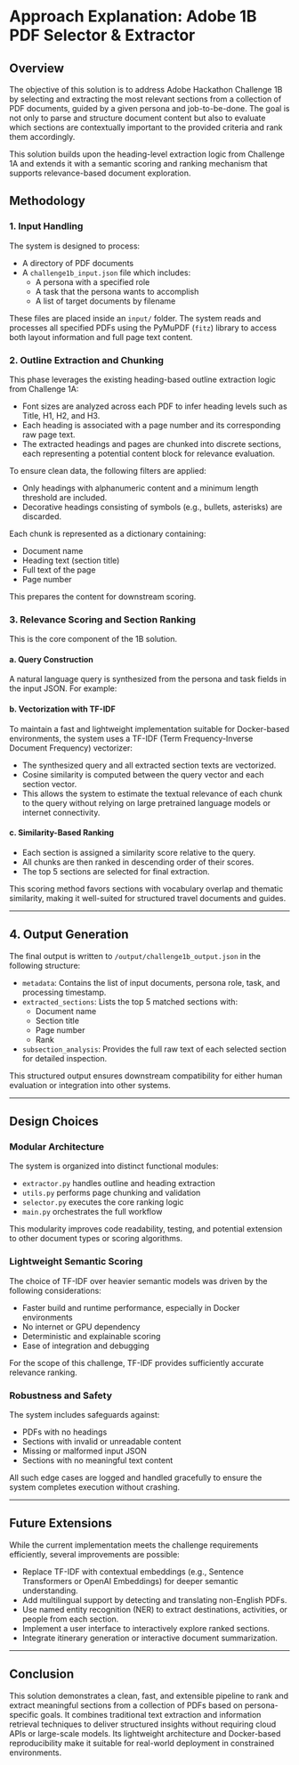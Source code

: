 # Approach Explanation: Adobe 1B PDF Selector & Extractor

## Overview

The objective of this solution is to address Adobe Hackathon Challenge 1B by selecting and extracting the most relevant sections from a collection of PDF documents, guided by a given persona and job-to-be-done. The goal is not only to parse and structure document content but also to evaluate which sections are contextually important to the provided criteria and rank them accordingly.

This solution builds upon the heading-level extraction logic from Challenge 1A and extends it with a semantic scoring and ranking mechanism that supports relevance-based document exploration.

## Methodology

### 1. Input Handling

The system is designed to process:
- A directory of PDF documents
- A `challenge1b_input.json` file which includes:
  - A persona with a specified role
  - A task that the persona wants to accomplish
  - A list of target documents by filename

These files are placed inside an `input/` folder. The system reads and processes all specified PDFs using the PyMuPDF (`fitz`) library to access both layout information and full page text content.

### 2. Outline Extraction and Chunking

This phase leverages the existing heading-based outline extraction logic from Challenge 1A:
- Font sizes are analyzed across each PDF to infer heading levels such as Title, H1, H2, and H3.
- Each heading is associated with a page number and its corresponding raw page text.
- The extracted headings and pages are chunked into discrete sections, each representing a potential content block for relevance evaluation.

To ensure clean data, the following filters are applied:
- Only headings with alphanumeric content and a minimum length threshold are included.
- Decorative headings consisting of symbols (e.g., bullets, asterisks) are discarded.

Each chunk is represented as a dictionary containing:
- Document name
- Heading text (section title)
- Full text of the page
- Page number

This prepares the content for downstream scoring.

### 3. Relevance Scoring and Section Ranking

This is the core component of the 1B solution.

#### a. Query Construction

A natural language query is synthesized from the persona and task fields in the input JSON. For example:

#### b. Vectorization with TF-IDF

To maintain a fast and lightweight implementation suitable for Docker-based environments, the system uses a TF-IDF (Term Frequency-Inverse Document Frequency) vectorizer:

- The synthesized query and all extracted section texts are vectorized.
- Cosine similarity is computed between the query vector and each section vector.
- This allows the system to estimate the textual relevance of each chunk to the query without relying on large pretrained language models or internet connectivity.

#### c. Similarity-Based Ranking

- Each section is assigned a similarity score relative to the query.
- All chunks are then ranked in descending order of their scores.
- The top 5 sections are selected for final extraction.

This scoring method favors sections with vocabulary overlap and thematic similarity, making it well-suited for structured travel documents and guides.

---

## 4. Output Generation

The final output is written to `/output/challenge1b_output.json` in the following structure:

- `metadata`: Contains the list of input documents, persona role, task, and processing timestamp.
- `extracted_sections`: Lists the top 5 matched sections with:
  - Document name
  - Section title
  - Page number
  - Rank
- `subsection_analysis`: Provides the full raw text of each selected section for detailed inspection.

This structured output ensures downstream compatibility for either human evaluation or integration into other systems.

---

## Design Choices

### Modular Architecture

The system is organized into distinct functional modules:

- `extractor.py` handles outline and heading extraction
- `utils.py` performs page chunking and validation
- `selector.py` executes the core ranking logic
- `main.py` orchestrates the full workflow

This modularity improves code readability, testing, and potential extension to other document types or scoring algorithms.

### Lightweight Semantic Scoring

The choice of TF-IDF over heavier semantic models was driven by the following considerations:

- Faster build and runtime performance, especially in Docker environments
- No internet or GPU dependency
- Deterministic and explainable scoring
- Ease of integration and debugging

For the scope of this challenge, TF-IDF provides sufficiently accurate relevance ranking.

### Robustness and Safety

The system includes safeguards against:

- PDFs with no headings
- Sections with invalid or unreadable content
- Missing or malformed input JSON
- Sections with no meaningful text content

All such edge cases are logged and handled gracefully to ensure the system completes execution without crashing.

---

## Future Extensions

While the current implementation meets the challenge requirements efficiently, several improvements are possible:

- Replace TF-IDF with contextual embeddings (e.g., Sentence Transformers or OpenAI Embeddings) for deeper semantic understanding.
- Add multilingual support by detecting and translating non-English PDFs.
- Use named entity recognition (NER) to extract destinations, activities, or people from each section.
- Implement a user interface to interactively explore ranked sections.
- Integrate itinerary generation or interactive document summarization.

---

## Conclusion

This solution demonstrates a clean, fast, and extensible pipeline to rank and extract meaningful sections from a collection of PDFs based on persona-specific goals. It combines traditional text extraction and information retrieval techniques to deliver structured insights without requiring cloud APIs or large-scale models. Its lightweight architecture and Docker-based reproducibility make it suitable for real-world deployment in constrained environments.


